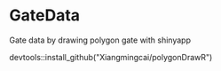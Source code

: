 # GateData
Gate data by drawing polygon gate with shinyapp


devtools::install_github("Xiangmingcai/polygonDrawR")
